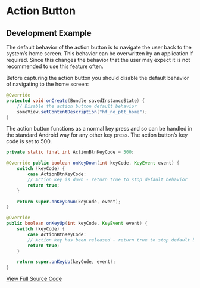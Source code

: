# Action Button

## Development Example

The default behavior of the action button is to navigate the user back to the system’s home screen. This behavior can be overwritten by an application if required. Since this changes the behavior that the user may expect it is not recommended to use this feature often.

Before capturing the action button you should disable the default behavior of navigating to the home screen:

```java
@Override
protected void onCreate(Bundle savedInstanceState) {
    // Disable the action button default behavior
    someView.setContentDescription("hf_no_ptt_home");
}
```

The action button functions as a normal key press and so can be handled in the standard Android way for any other key press. The action button’s key code is set to 500.

```java
private static final int ActionBtnKeyCode = 500;

@Override public boolean onKeyDown(int keyCode, KeyEvent event) {
    switch (keyCode) {
        case ActionBtnKeyCode:
        // Action key is down - return true to stop default behavior
        return true;
    }

    return super.onKeyDown(keyCode, event);
}

@Override
public boolean onKeyUp(int keyCode, KeyEvent event) {
    switch (keyCode) {
        case ActionBtnKeyCode:
        // Action key has been released - return true to stop default behavior
        return true;
    }

    return super.onKeyUp(keyCode, event);
}
```

[View Full Source Code](https://github.com/realwear/Developer-Examples/blob/master/hmt1developerexamples/src/main/java/com/realwear/hmt1developerexamples/ActionButtonActivity.java)
